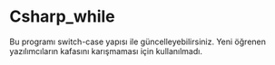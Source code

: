 # Csharp_while

Bu programı switch-case yapısı ile güncelleyebilirsiniz.
Yeni öğrenen yazılımcıların kafasını karışmaması için kullanılmadı.
